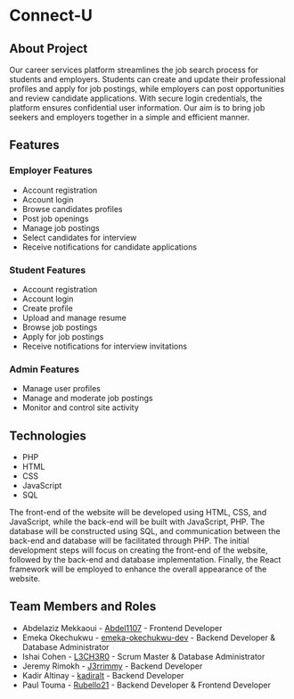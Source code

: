 # Connect-U

## About Project 

Our career services platform streamlines the job search process for students and employers. Students can create and update their professional profiles and apply for job postings, while employers can post opportunities and review candidate applications. With secure login credentials, the platform ensures confidential user information. Our aim is to bring job seekers and employers together in a simple and efficient manner.

##  Features

### Employer Features
- Account registration
- Account login
- Browse candidates profiles
- Post job openings
- Manage job postings
- Select candidates for interview
- Receive notifications for candidate applications

### Student Features 
- Account registration
- Account login
- Create profile
- Upload and manage resume
- Browse job postings
- Apply for job postings
- Receive notifications for interview invitations

### Admin Features
- Manage user profiles
- Manage and moderate job postings
- Monitor and control site activity

## Technologies

- PHP
- HTML
- CSS
- JavaScript
- SQL

The front-end of the website will be developed using HTML, CSS, and JavaScript, while the back-end will be built with JavaScript, PHP. The database will be constructed using SQL, and communication between the back-end and database will be facilitated through PHP. The initial development steps will focus on creating the front-end of the website, followed by the back-end and database implementation. Finally, the React framework will be employed to enhance the overall appearance of the website.

##  Team Members and Roles

- Abdelaziz Mekkaoui - [Abdel1107](https://github.com/Abdel1107) - Frontend Developer
- Emeka Okechukwu - [emeka-okechukwu-dev](https://github.com/emeka-okechukwu-dev) - Backend Developer & Database Administrator
- Ishai Cohen - [L3CH3R0](https://github.com/L3CH3R0) - Scrum Master & Database Administrator 
- Jeremy Rimokh - [J3rrimmy](https://github.com/J3rrimmy) - Backend Developer
- Kadir Altinay - [kadiralt](https://github.com/kadiralt) - Backend Developer
- Paul Touma - [Rubello21](https://github.com/Rubello21) - Backend Developer & Frontend Developer
